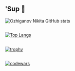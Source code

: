 ## 'Sup 👋
![Ozhiganov Nikita GitHub stats](https://github-readme-stats.vercel.app/api?username=variableni&show_icons=true&theme=radical)

##
[![Top Langs](https://github-readme-stats.vercel.app/api/top-langs/?username=variableni&layout=compact)](https://github.com/variableni/github-readme-stats)

##
[![trophy](https://github-profile-trophy.vercel.app/?username=variableni&theme=onedark)](https://github.com/ryo-ma/github-profile-trophy)

##
[![codewars](https://www.codewars.com/users/variableni/badges/large)](https://www.codewars.com/users/variableni)   
